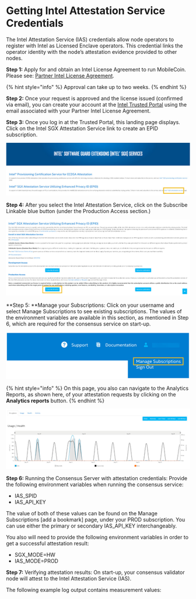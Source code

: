 # Getting Intel Attestation Service Credentials

The Intel Attestation Service (IAS) credentials allow node operators to register with Intel as Licensed Enclave operators. This credential links the operator identity with the node’s attestation evidence provided to other nodes.&#x20;

**Step 1:** Apply for and obtain an Intel License Agreement to run MobileCoin. Please see: [Partner Intel License Agreement](https://docs.google.com/document/d/1ATv98iLMDlghbC0q8GmbpL6iSlcquy4sVTWAg4nxS6U/edit?usp=sharing).&#x20;

{% hint style="info" %}
Approval can take up to two weeks.
{% endhint %}

**Step 2:** Once your request is approved and the license issued (confirmed via email), you can create your account at the [Intel Trusted Portal](https://api.portal.trustedservices.intel.com) using the email associated with your Partner Intel License Agreement.&#x20;

**Step 3:** Once you log in at the Trusted Portal, this landing page displays. Click on the Intel SGX Attestation Service link to create an EPID subscription.

![The Intel SGX Attestation Service link to create an EPID subscription.](<.gitbook/assets/intel cert.jpg>)

**Step 4:** After you select the Intel Attestation Service, click on the Subscribe Linkable blue button (under the Production Access section.)

![How to subscribe.](<.gitbook/assets/subscribe linkable.jpg>)

**Step 5: **Manage your Subscriptions: Click on your username and select Manage Subscriptions to see existing subscriptions. The values of the environment variables are available in this section, as mentioned in Step 6, which are required for the consensus service on start-up.

![Click on Manage Subscriptions to see existing subscriptions.](<.gitbook/assets/manage subscriptions.jpg>)

{% hint style="info" %}
On this page, you also can navigate to the Analytics Reports, as shown here, of your attestation requests by clicking on the **Analytics reports** button.&#x20;
{% endhint %}

![This analytics report shows the usage and health.](<.gitbook/assets/analytics reports.jpg>)

**Step 6:** Running the Consensus Server with attestation credentials: Provide the following environment variables when running the consensus service:&#x20;

* IAS\_SPID&#x20;
* IAS\_API\_KEY

The value of both of these values can be found on the Manage Subscriptions \[add a bookmark] page, under your PROD subscription. You can use either the primary or secondary IAS\_API\_KEY interchangeably.&#x20;

You also will need to provide the following environment variables in order to get a successful attestation result:&#x20;

* SGX\_MODE=HW
* IAS\_MODE=PROD

**Step 7:** Verifying attestation results: On start-up, your consensus validator node will attest to the Intel Attestation Service (IAS).&#x20;

The following example log output contains measurement values:



&#x20;

